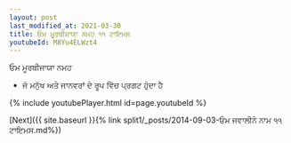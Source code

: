 ```yaml
---
layout: post
last_modified_at: 2021-03-30
title: ਓਮ ਮੂਰਥੀਜਾਯਾ ਨਮਹ ੧੧ ਟਾਇਮਸ
youtubeId: M8Yu4ELWzt4
---
```

 
 
 ਓਮ ਮੂਰਥੀਜਾਯਾ ਨਮਹ  
 
 - ਜੋ ਮਨੁੱਖ ਅਤੇ ਜਾਨਵਰਾਂ ਦੇ ਰੂਪ ਵਿੱਚ ਪ੍ਰਗਟ ਹੁੰਦਾ ਹੈ 
 
  
 
  
 
 
 
 
 
 


{% include youtubePlayer.html id=page.youtubeId %}
 
[Next]({{ site.baseurl }}{% link  split1/_posts/2014-09-03-ਓਮ  ਜਵਾਲੀਨੇ  ਨਾਮ ੧੧ ਟਾਇਮਸ.md%})
 
